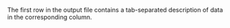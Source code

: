 
The first row in the output file contains a tab-separated description of data in the corresponding column.
